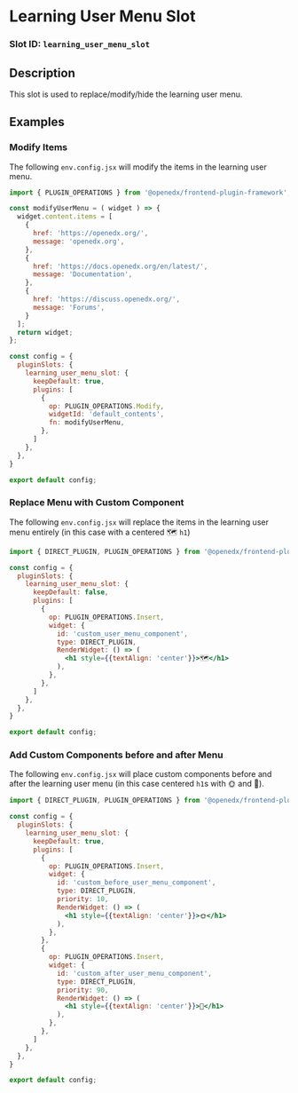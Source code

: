 # Learning User Menu Slot

### Slot ID: `learning_user_menu_slot`

## Description

This slot is used to replace/modify/hide the learning user menu.

## Examples

### Modify Items

The following `env.config.jsx` will modify the items in the learning user menu.

```jsx
import { PLUGIN_OPERATIONS } from '@openedx/frontend-plugin-framework';

const modifyUserMenu = ( widget ) => {
  widget.content.items = [
    {
      href: 'https://openedx.org/',
      message: 'openedx.org',
    },
    {
      href: 'https://docs.openedx.org/en/latest/',
      message: 'Documentation',
    },
    {
      href: 'https://discuss.openedx.org/',
      message: 'Forums',
    }
  ];
  return widget;
};

const config = {
  pluginSlots: {
    learning_user_menu_slot: {
      keepDefault: true,
      plugins: [
        {
          op: PLUGIN_OPERATIONS.Modify,
          widgetId: 'default_contents',
          fn: modifyUserMenu,
        },
      ]
    },
  },
}

export default config;
```

### Replace Menu with Custom Component

The following `env.config.jsx` will replace the items in the learning user menu entirely (in this case with a centered 🗺️ `h1`)

```jsx
import { DIRECT_PLUGIN, PLUGIN_OPERATIONS } from '@openedx/frontend-plugin-framework';

const config = {
  pluginSlots: {
    learning_user_menu_slot: {
      keepDefault: false,
      plugins: [
        {
          op: PLUGIN_OPERATIONS.Insert,
          widget: {
            id: 'custom_user_menu_component',
            type: DIRECT_PLUGIN,
            RenderWidget: () => (
              <h1 style={{textAlign: 'center'}}>🗺️</h1>
            ),
          },
        },
      ]
    },
  },
}

export default config;
```

### Add Custom Components before and after Menu

The following `env.config.jsx` will place custom components before and after the learning user menu (in this case centered `h1`s with 🌞 and 🌚).

```jsx
import { DIRECT_PLUGIN, PLUGIN_OPERATIONS } from '@openedx/frontend-plugin-framework';

const config = {
  pluginSlots: {
    learning_user_menu_slot: {
      keepDefault: true,
      plugins: [
        {
          op: PLUGIN_OPERATIONS.Insert,
          widget: {
            id: 'custom_before_user_menu_component',
            type: DIRECT_PLUGIN,
            priority: 10,
            RenderWidget: () => (
              <h1 style={{textAlign: 'center'}}>🌞</h1>
            ),
          },
        },
        {
          op: PLUGIN_OPERATIONS.Insert,
          widget: {
            id: 'custom_after_user_menu_component',
            type: DIRECT_PLUGIN,
            priority: 90,
            RenderWidget: () => (
              <h1 style={{textAlign: 'center'}}>🌚</h1>
            ),
          },
        },
      ]
    },
  },
}

export default config;
```
